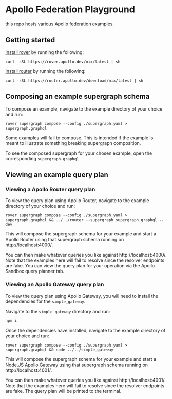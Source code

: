 # Apollo Federation Playground

this repo hosts various Apollo federation examples.

## Getting started

[Install rover] by running the following:

```
curl -sSL https://rover.apollo.dev/nix/latest | sh
```

[Install router] by running the following:

```
curl -sSL https://router.apollo.dev/download/nix/latest | sh
```

## Composing an example supergraph schema

To compose an example, navigate to the example directory of your choice and run:

```
rover supergraph compose --config ./supergraph.yaml > supergraph.graphql
```

Some examples will fail to compose. This is intended if the example is meant to illustrate something
breaking supergraph composition.

To see the composed supergraph for your chosen example, open the corresponding `supergraph.graphql`

## Viewing an example query plan

### Viewing a Apollo Router query plan

To view the query plan using Apollo Router, navigate to the example directory of your choice and run:

```
rover supergraph compose --config ./supergraph.yaml > supergraph.graphql && ../../router --supergraph supergraph.graphql --dev
```

This will compose the supergraph schema for your example and start a Apollo Router using that
supergraph schema running on http://localhost:4000/.

You can then make whatever queries you like against http://localhost:4000/. Note that the examples here
will fail to resolve since the resolver endpoints are fake. You can view the query plan for your operation via
the Apollo Sandbox query planner tab.

### Viewing an Apollo Gateway query plan

To view the query plan using Apollo Gateway, you will need to install the dependencies for the `simple_gateway`.

Navigate to the `simple_gateway` directory and run:

```
npm i
```

Once the dependencies have installed, navigate to the example directory of your choice and run:

```
rover supergraph compose --config ./supergraph.yaml > supergraph.graphql && node ../../simple_gateway
```

This will compose the supergraph schema for your example and start a Node.JS Apollo Gateway using that
supergraph schema running on http://localhost:4001/.

You can then make whatever queries you like against http://localhost:4001/. Note that the examples here
will fail to resolve since the resolver endpoints are fake. The query plan will be printed to the terminal.

[install rover]: https://www.apollographql.com/docs/rover/getting-started
[install router]: https://www.apollographql.com/docs/router/quickstart
